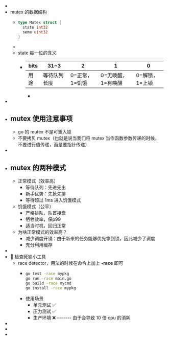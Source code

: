 -
- mutex 的数据结构
	- ```go
	  type Mutex struct {
	    state int32
	    sema uint32
	  }
	  ```
	-
	- state 每一位的含义
		- |bits|31~3|2|1|0|
		  |--|--|--|--|--|
		  |用途|等待队列长度|0=正常，1=饥饿|0=无唤醒，1=有唤醒|0=解锁，1=上锁|
			-
-
- ## mutex 使用注意事项
	- go 的 mutex 不是可重入锁
	- 不要拷贝 mutex（也就是说当我们将 mutex 当作函数参数传递的时候，不要进行值传递，而是要指针传递）
-
- ## mutex 的两种模式
	- 正常模式（效率高）
		- 等待队列：先进先出
		- 新手优势：先抢先排
		- 等待超过 1ms 进入饥饿模式
	- 饥饿模式（公平）
		- 严格排队，队首接盘
		- 牺牲效率，保p99
		- 适当时机，回归正常
	- 为啥正常模式的效率高？
		- 减少调度开销：由于新来的任务能够优先拿到锁，因此减少了调度
		- 充分利用缓存
-
- 🔧 检查死锁小工具
	- race detector，用法的时候在命令上加上 **-race** 即可
		- ```bash
		  go test -race mypkg
		  go run -race main.go
		  go build -race mycmd
		  go install -race mypkg
		  ```
		- 使用场景
			- 单元测试 ✅
			- 压力测试 ✅
			- 生产环境 ❌ ------- 由于会导致 10 倍 cpu 的消耗
-
-
-